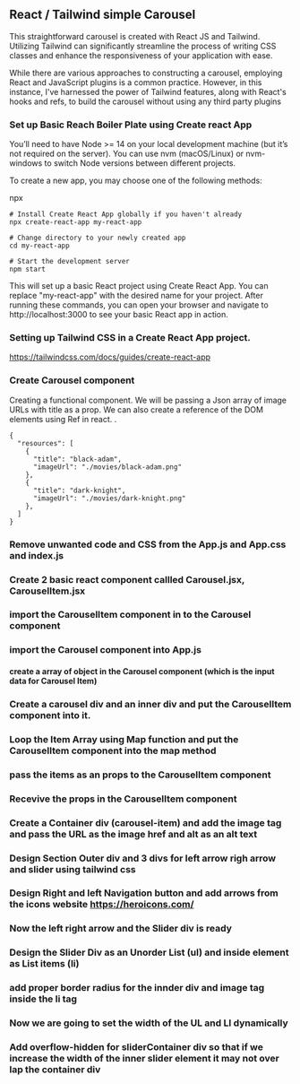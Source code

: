 ## React / Tailwind simple Carousel

This straightforward carousel is created with React JS and Tailwind. Utilizing Tailwind can significantly streamline the process of writing CSS classes and enhance the responsiveness of your application with ease.

While there are various approaches to constructing a carousel, employing React and JavaScript plugins is a common practice. However, in this instance, I've harnessed the power of Tailwind features, along with React's hooks and refs, to build the carousel without using any third party plugins

### Set up Basic Reach Boiler Plate using Create react App

You’ll need to have Node >= 14 on your local development machine (but it’s not required on the server). You can use nvm (macOS/Linux) or nvm-windows to switch Node versions between different projects.

To create a new app, you may choose one of the following methods:

npx
```
# Install Create React App globally if you haven't already
npx create-react-app my-react-app

# Change directory to your newly created app
cd my-react-app

# Start the development server
npm start

```
This will set up a basic React project using Create React App. You can replace "my-react-app" with the desired name for your project. After running these commands, you can open your browser and navigate to http://localhost:3000 to see your basic React app in action.

### Setting up Tailwind CSS in a Create React App project.

https://tailwindcss.com/docs/guides/create-react-app

### Create Carousel component 

Creating a functional component. We will be passing a Json array of image URLs with title as a prop. We can also create a reference of the DOM elements using Ref in react.
.

```javascript=
{
  "resources": [
    {
      "title": "black-adam",
      "imageUrl": "./movies/black-adam.png"
    },
    {
      "title": "dark-knight",
      "imageUrl": "./movies/dark-knight.png"
    },
  ]
} 
```



### Remove unwanted code and CSS from the App.js and App.css and index.js
### Create 2 basic react component callled Carousel.jsx, CarouselItem.jsx
### import the CarouselItem component in to the Carousel component 
### import the Carousel component into App.js
#### create a array of object in the Carousel component (which is the input data for Carousel Item)
### Create a carousel div and an inner div and put the CarouselItem component into it.
### Loop the Item Array using Map function and put the CarouselItem component into the map method
### pass the items as an props to the CarouselItem component
### Recevive the props in the CarouselItem component
### Create a Container div (carousel-item) and add the image tag and pass the URL as the image href and alt as an alt text
### Design Section Outer div and 3 divs for left arrow righ arrow and slider using tailwind css
### Design Right and left Navigation button and add arrows from the icons website https://heroicons.com/
### Now the left right arrow and the Slider div is ready
### Design the Slider Div as an Unorder List (ul) and inside element as List items (li)
### add proper border radius for the innder div and image tag inside the li tag
### Now we are going to set the width of the UL and LI dynamically
### Add overflow-hidden for sliderContainer div so that if we increase the width of the inner slider element it may not over lap the container div

